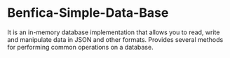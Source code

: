 # Benfica-Simple-Data-Base
It is an in-memory database implementation that allows you to read, write and manipulate data in JSON and other formats. Provides several methods for performing common operations on a database.
